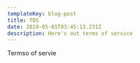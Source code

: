 ```yaml
---
templateKey: blog-post
title: TOS
date: 2019-05-01T03:45:13.231Z
description: Here's out terms of service
---
```

Termso of servie
